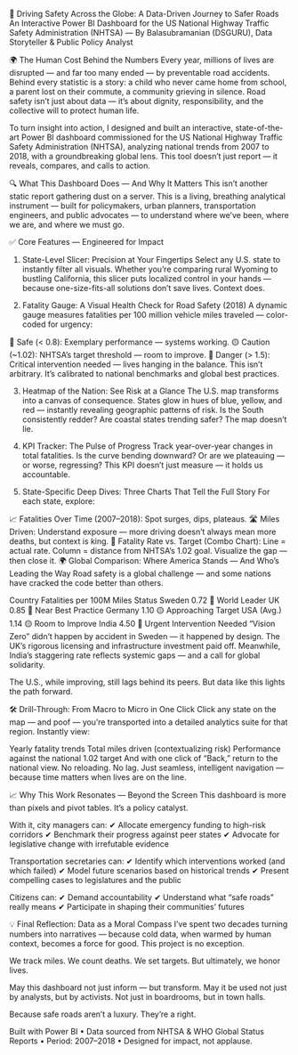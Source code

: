 🚦 Driving Safety Across the Globe: A Data-Driven Journey to Safer Roads
An Interactive Power BI Dashboard for the US National Highway Traffic Safety Administration (NHTSA)
— By Balasubramanian (DSGURU), Data Storyteller & Public Policy Analyst

🌍 The Human Cost Behind the Numbers
Every year, millions of lives are disrupted — and far too many ended — by preventable road accidents. Behind every statistic is a story: a child who never came home from school, a parent lost on their commute, a community grieving in silence. Road safety isn’t just about data — it’s about dignity, responsibility, and the collective will to protect human life.

To turn insight into action, I designed and built an interactive, state-of-the-art Power BI dashboard commissioned for the US National Highway Traffic Safety Administration (NHTSA), analyzing national trends from 2007 to 2018, with a groundbreaking global lens. This tool doesn’t just report — it reveals, compares, and calls to action.

🔍 What This Dashboard Does — And Why It Matters
This isn’t another static report gathering dust on a server. This is a living, breathing analytical instrument — built for policymakers, urban planners, transportation engineers, and public advocates — to understand where we’ve been, where we are, and where we must go.

✅ Core Features — Engineered for Impact
1. State-Level Slicer: Precision at Your Fingertips
Select any U.S. state to instantly filter all visuals. Whether you’re comparing rural Wyoming to bustling California, this slicer puts localized control in your hands — because one-size-fits-all solutions don’t save lives. Context does.

2. Fatality Gauge: A Visual Health Check for Road Safety (2018)
A dynamic gauge measures fatalities per 100 million vehicle miles traveled — color-coded for urgency:

🔵 Safe (< 0.8): Exemplary performance — systems working.
🟡 Caution (~1.02): NHTSA’s target threshold — room to improve.
🔴 Danger (> 1.5): Critical intervention needed — lives hanging in the balance.
This isn’t arbitrary. It’s calibrated to national benchmarks and global best practices.

3. Heatmap of the Nation: See Risk at a Glance
The U.S. map transforms into a canvas of consequence. States glow in hues of blue, yellow, and red — instantly revealing geographic patterns of risk. Is the South consistently redder? Are coastal states trending safer? The map doesn’t lie.

4. KPI Tracker: The Pulse of Progress
Track year-over-year changes in total fatalities. Is the curve bending downward? Or are we plateauing — or worse, regressing? This KPI doesn’t just measure — it holds us accountable.

5. State-Specific Deep Dives: Three Charts That Tell the Full Story
For each state, explore:

📈 Fatalities Over Time (2007–2018): Spot surges, dips, plateaus.
🛣️ Miles Driven: Understand exposure — more driving doesn’t always mean more deaths, but context is king.
🎯 Fatality Rate vs. Target (Combo Chart): Line = actual rate. Column = distance from NHTSA’s 1.02 goal. Visualize the gap — then close it.
🌍 Global Comparison: Where America Stands — And Who’s Leading the Way
Road safety is a global challenge — and some nations have cracked the code better than others.

Country	Fatalities per 100M Miles	Status
Sweden	0.72	🔵 World Leader
UK	0.85	🔵 Near Best Practice
Germany	1.10	🟡 Approaching Target
USA (Avg.)	1.14	🟡 Room to Improve
India	4.50	🔴 Urgent Intervention Needed
“Vision Zero” didn’t happen by accident in Sweden — it happened by design. The UK’s rigorous licensing and infrastructure investment paid off. Meanwhile, India’s staggering rate reflects systemic gaps — and a call for global solidarity.

The U.S., while improving, still lags behind its peers. But data like this lights the path forward.

🛠️ Drill-Through: From Macro to Micro in One Click
Click any state on the map — and poof — you’re transported into a detailed analytics suite for that region. Instantly view:

Yearly fatality trends
Total miles driven (contextualizing risk)
Performance against the national 1.02 target
And with one click of “Back,” return to the national view. No reloading. No lag. Just seamless, intelligent navigation — because time matters when lives are on the line.

📈 Why This Work Resonates — Beyond the Screen
This dashboard is more than pixels and pivot tables. It’s a policy catalyst.

With it, city managers can:
✔ Allocate emergency funding to high-risk corridors
✔ Benchmark their progress against peer states
✔ Advocate for legislative change with irrefutable evidence

Transportation secretaries can:
✔ Identify which interventions worked (and which failed)
✔ Model future scenarios based on historical trends
✔ Present compelling cases to legislatures and the public

Citizens can:
✔ Demand accountability
✔ Understand what “safe roads” really means
✔ Participate in shaping their communities’ futures

💡 Final Reflection: Data as a Moral Compass
I’ve spent two decades turning numbers into narratives — because cold data, when warmed by human context, becomes a force for good. This project is no exception.

We track miles. We count deaths. We set targets. But ultimately, we honor lives.

May this dashboard not just inform — but transform. May it be used not just by analysts, but by activists. Not just in boardrooms, but in town halls.

Because safe roads aren’t a luxury. They’re a right.


Built with Power BI • Data sourced from NHTSA & WHO Global Status Reports • Period: 2007–2018 • Designed for impact, not applause.

